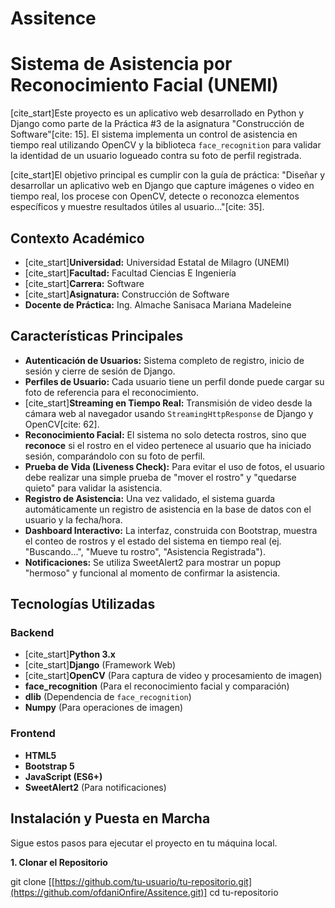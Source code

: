 # Assitence
# Sistema de Asistencia por Reconocimiento Facial (UNEMI)

[cite_start]Este proyecto es un aplicativo web desarrollado en Python y Django como parte de la Práctica #3 de la asignatura "Construcción de Software"[cite: 15]. El sistema implementa un control de asistencia en tiempo real utilizando OpenCV y la biblioteca `face_recognition` para validar la identidad de un usuario logueado contra su foto de perfil registrada.

[cite_start]El objetivo principal es cumplir con la guía de práctica: "Diseñar y desarrollar un aplicativo web en Django que capture imágenes o video en tiempo real, los procese con OpenCV, detecte o reconozca elementos específicos y muestre resultados útiles al usuario..."[cite: 35].

## Contexto Académico

* [cite_start]**Universidad:** Universidad Estatal de Milagro (UNEMI) 
* [cite_start]**Facultad:** Facultad Ciencias E Ingeniería
* [cite_start]**Carrera:** Software 
* [cite_start]**Asignatura:** Construcción de Software 
* **Docente de Práctica:** Ing. Almache Sanisaca Mariana Madeleine 

## Características Principales

* **Autenticación de Usuarios:** Sistema completo de registro, inicio de sesión y cierre de sesión de Django.
* **Perfiles de Usuario:** Cada usuario tiene un perfil donde puede cargar su foto de referencia para el reconocimiento.
* [cite_start]**Streaming en Tiempo Real:** Transmisión de video desde la cámara web al navegador usando `StreamingHttpResponse` de Django y OpenCV[cite: 62].
* **Reconocimiento Facial:** El sistema no solo detecta rostros, sino que **reconoce** si el rostro en el video pertenece al usuario que ha iniciado sesión, comparándolo con su foto de perfil.
* **Prueba de Vida (Liveness Check):** Para evitar el uso de fotos, el usuario debe realizar una simple prueba de "mover el rostro" y "quedarse quieto" para validar la asistencia.
* **Registro de Asistencia:** Una vez validado, el sistema guarda automáticamente un registro de asistencia en la base de datos con el usuario y la fecha/hora.
* **Dashboard Interactivo:** La interfaz, construida con Bootstrap, muestra el conteo de rostros y el estado del sistema en tiempo real (ej. "Buscando...", "Mueve tu rostro", "Asistencia Registrada").
* **Notificaciones:** Se utiliza SweetAlert2 para mostrar un popup "hermoso" y funcional al momento de confirmar la asistencia.

## Tecnologías Utilizadas

### Backend
* [cite_start]**Python 3.x** 
* [cite_start]**Django** (Framework Web) 
* [cite_start]**OpenCV** (Para captura de video y procesamiento de imagen)
* **face_recognition** (Para el reconocimiento facial y comparación)
* **dlib** (Dependencia de `face_recognition`)
* **Numpy** (Para operaciones de imagen)

### Frontend
* **HTML5**
* **Bootstrap 5**
* **JavaScript (ES6+)**
* **SweetAlert2** (Para notificaciones)

## Instalación y Puesta en Marcha

Sigue estos pasos para ejecutar el proyecto en tu máquina local.

**1. Clonar el Repositorio**

git clone [[https://github.com/tu-usuario/tu-repositorio.git](https://github.com/ofdaniOnfire/Assitence.git)]
cd tu-repositorio
